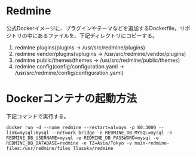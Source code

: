 # Redmine
公式Dockerイメージに、プラグインやテーマなどを追加するDockerfile。リポジトリの中にあるファイルを、下記ディレクトリにコピーする。
1. redmine plugins(plugins -> /usr/src/redmine/plugins)
1. redmine vendor/plugins(vplugins -> /usr/src/redmine/vendor/plugins)
1. redmine public/themes(themes -> /usr/src/redmine/public/themes)
1. redmine config(config/configuration.yaml -> /usr/src/redmine/config/configuration.yaml)


# Dockerコンテナの起動方法
下記コマンドで実行する。

```
docker run -d --name redmine --restart=always -p 80:3000 --link=mysql:mysql --network bridge -e REDMINE_DB_MYSQL=mysql -e REDMINE_DB_USERNAME=mysql -e REDMINE_DB_PASSWORD=mysql -e REDMINE_DB_DATABASE=redmine -e TZ=Asia/Tokyo -v main-redmine-files:/usr/redmine/files llasuka/redmine
```

